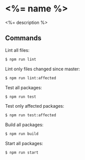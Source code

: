 
# <%= name %>

<%= description %>


## Commands

Lint all files:

```bash
$ npm run lint
```


Lint only files changed since master:

```bash
$ npm run lint:affected
```

Test all packages:

```bash
$ npm run test
```

Test only affected packages:

```bash
$ npm run test:affected
```

Build all packages:

```bash
$ npm run build
```


Start all packages:
```bash
$ npm run start
```
